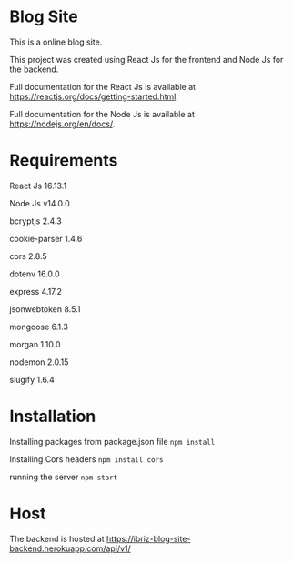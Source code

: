 Blog Site 
===
This is a online blog site.

This project was created using React Js for the frontend and Node Js for the backend.

Full documentation for the React Js is available at https://reactjs.org/docs/getting-started.html.

Full documentation for the Node Js is available at https://nodejs.org/en/docs/.

Requirements
===
React Js 16.13.1

Node Js	v14.0.0	

bcryptjs 2.4.3

cookie-parser 1.4.6

cors 2.8.5

dotenv 16.0.0

express 4.17.2

jsonwebtoken 8.5.1

mongoose 6.1.3

morgan 1.10.0

nodemon 2.0.15

slugify 1.6.4

Installation
===

Installing packages from package.json file
`npm install`


Installing Cors headers
`npm install cors `


running the server
`npm start`

Host
===
The backend is hosted at https://ibriz-blog-site-backend.herokuapp.com/api/v1/

